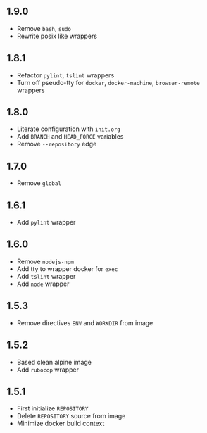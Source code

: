 ## 1.9.0

* Remove `bash`, `sudo`
* Rewrite posix like wrappers

## 1.8.1

* Refactor `pylint`, `tslint` wrappers
* Turn off pseudo-tty for `docker`, `docker-machine`, `browser-remote` wrappers

## 1.8.0

* Literate configuration with `init.org`
* Add `BRANCH` and `HEAD_FORCE` variables
* Remove `--repository` edge

## 1.7.0

* Remove `global`

## 1.6.1

* Add `pylint` wrapper

## 1.6.0

* Remove `nodejs-npm`
* Add tty to wrapper docker for `exec`
* Add `tslint` wrapper
* Add `node` wrapper

## 1.5.3

* Remove directives `ENV` and `WORKDIR` from image

## 1.5.2

* Based clean alpine image
* Add `rubocop` wrapper

## 1.5.1

* First initialize `REPOSITORY`
* Delete `REPOSITORY` source from image
* Minimize docker build context
